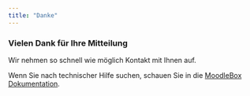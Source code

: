 ```yaml
---
title: "Danke"
---
```


### Vielen Dank für Ihre Mitteilung

Wir nehmen so schnell wie möglich Kontakt mit Ihnen auf.

Wenn Sie nach technischer Hilfe suchen, schauen Sie in die [MoodleBox Dokumentation][1].

 [1]: /de/help
